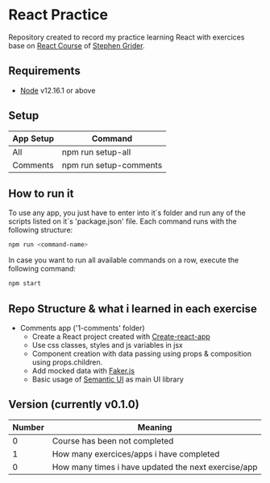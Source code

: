 # React Practice
Repository created to record my practice learning React with exercices base on [React Course](https://www.udemy.com/user/sgslo/) of [Stephen Grider](https://www.udemy.com/course/react-redux).

## Requirements
 - [Node](https://nodejs.org/en/download/) v12.16.1 or above

 ## Setup
| App Setup | Command |
| ------ | ------ |
| All | npm run setup-all |
| Comments | npm run setup-comments |

## How to run it
To use any app, you just have to enter into it´s folder and run any of the scripts listed on it´s 'package.json' file. Each command runs with the following structure:
```sh
npm run <command-name>
```
In case you want to run all available commands on a row, execute the following command:
```sh
npm start
```

## Repo Structure & what i learned in each exercise
 - Comments app ('1-comments' folder)
   - Create a React project created with [Create-react-app](https://www.npmjs.com/package/create-react-app)
   - Use css classes, styles and js variables in jsx
   - Component creation with data passing using props & composition using props.children.
   - Add mocked data with [Faker.js](https://www.npmjs.com/package/faker)
   - Basic usage of [Semantic UI](https://semantic-ui.com/) as main UI library
 

## Version (currently v0.1.0)
| Number | Meaning |
| ------ | ------ |
| 0 | Course has been not completed |
| 1 | How many exercices/apps i have completed |
| 0 | How many times i have updated the next exercise/app |